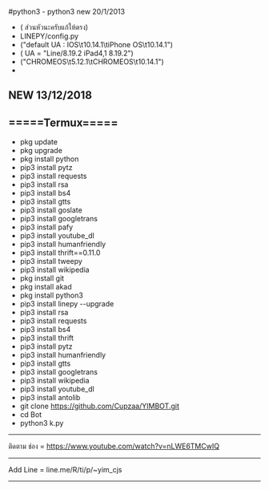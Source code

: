 #python3 - python3 new 20/1/2013


- ( ส่วนหัวนะครับแก้ให้ตรง)
- LINEPY/config.py 
- ("default UA : IOS\t10.14.1\tiPhone OS\t10.14.1")
- ( UA = "Line/8.19.2 iPad4,1 8.19.2")
- ("CHROMEOS\t5.12.1\tCHROMEOS\t10.14.1")
-

NEW 13/12/2018
--------------------------------
=====Termux=====
---------------------------------
- pkg update
- pkg upgrade
- pkg install python
- pip3 install pytz
- pip3 install requests
- pip3 install rsa
- pip3 install bs4
- pip3 install gtts
- pip3 install goslate
- pip3 install googletrans
- pip3 install pafy
- pip3 install youtube_dl
- pip3 install humanfriendly
- pip3 install thrift==0.11.0
- pip3 install tweepy
- pip3 install wikipedia
- pkg install git
- pkg install akad
- pkg install python3  
- pip3 install linepy --upgrade
- pip3 install rsa
- pip3 install requests
- pip3 install bs4
- pip3 install thrift
- pip3 install pytz
- pip3 install humanfriendly
- pip3 install gtts
- pip3 install googletrans
- pip3 install wikipedia
- pip3 install youtube_dl
- pip3 install antolib
- git clone https://github.com/Cupzaa/YIMBOT.git
- cd Bot
- python3 k.py
-----------------------------------------------------

ติดตาม ช่อง   =      https://www.youtube.com/watch?v=nLWE6TMCwIQ

-------------------------------------------------------

Add Line =  line.me/R/ti/p/~yim_cjs

-------------------------------------------------------
